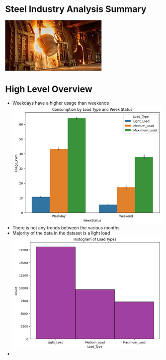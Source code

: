 # **Steel Industry Analysis Summary**

![Steel Industry Photo](steelindustry.jpeg)

# **High Level Overview**
* Weekdays have a higher usage than weekends
  ![Load WeekStatus](Images/loadtypebyweekstatus.png)
* There is not any trends between the various months
* Majority of the data in the dataset is a light load
![Load Histogram](Images/loadhist.png)
* 
